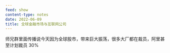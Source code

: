 ```yaml
---
feed: show
content-type: notes
date: 2022-06-09
title: 全球金融市场与互联网公司
---
```

师兄群里面传播说今天因为全球股市，带来巨大振荡，很多大厂都在裁员，阿里甚至计划裁员 30%
